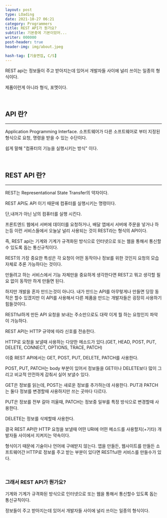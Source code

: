 ```yaml
---
layout: post
type: LOading
date: 2021-10-27 06:21
category: Programmers
title: REST API가 뭔가요?
subtitle: 기본중에 기본이었어...
writer: 000000
post-header: true
header-img: img/about.jpeg

hash-tag: [기술면접, C/S]
---
```


REST api는 정보들이 주고 받아지는데 있어서 개발자들 사이에 널리 쓰이는 일종의 형식이다.

제품이런게 아니라 형식, 포멧이다.

<br>

## API 란?

------

Application Programming Interface. 소프트웨어가 다른 소프트웨어로 부터 지정된 형식으로 요청, 명령을 받을 수 있는 수단이다.

쉽게 말해 "컴퓨터의 기능을 실행시키는 방식" 이다.

<br>

## REST API 란?

------

REST는 Representational State Transfer의 약자이다.

REST API도 API 이기 때문에 컴퓨터를 실행시키는 명령이다.

단,내꺼가 아닌 남의 컴퓨터를 실행 시킨다.

프론트엔드 웹에서 서버에 데이터를 요청하거나, 배달 앱에서 서버에 주문을 넣거나 하는등 이런 서비스들에서 오늘날 널리 사용되는 것이 REST라는 형식의 API이다.

즉, REST api는 기계와 기계가 규격화된 방식으로 인터넷으로 또는 웹을 통해서 통신할수 있도록 돕는 통신규칙이다.

REST의 가장 중요한 특성은 각 요청이 어떤 동작이나 정보를 위한 것인지 요청의 모습 자체로 추론 가능하다는 것이다.

만들려고 하는 서비스에서 기능 자체만을 중요하게 생각한다면 REST고 뭐고 생각할 필요 없이 동작만 하게 만들면 된다.

하지만 개발을 혼자 만드는것이 아니다. 내가 만드는 API를 아무렇게나 만들면 당장 동작은 할수 있겠지만 이 API를 사용해서 다른 제품을 만드는 개발자들은 굉장히 사용하기 힘들것이다.

RESTful하게 만든 API 요청을 보내는 주소만으로도 대략 이게 뭘 하는 요청인지 파악이 가능하다.

REST API는 HTTP 규약에 따라 신호를 전송한다.

HTTP로 요청을 보낼때 사용하는 다양한 메소드가 있다.(GET, HEAD, POST, PUT, DELETE, CONNECT, OPTIONS, TRACE, PATCH)

이중 REST API에서는 GET, POST, PUT, DELETE, PATCH를 사용한다.

POST, PUT,  PATCH는 body 부분이 있어서 정보들을 GET이나 DELETE보다 많이 그리고 비교적 안전하게 감춰서 실어 보낼수 있다.

GET은 정보를 읽는데, POST는 새로운 정보를 추가하는데 사용한다. PUT과 PATCH는 둘다 정보를 변경할때 사용하지만 쓰는 곳마다 다르다.

PUT은 정보를 전부 갈아 끼울때, PATCH는 정보중 일부를 특정 방식으로 변경할때 사용한다.

DELETE는 정보를 삭제할때 사용한다.

결국 REST API란 HTTP 요청을 보낼때 어떤 URI에 어떤 메소드를 사용할지(+기타) 개발자들 사이에서 지켜지는 약속이다.

형식이기 때문에 기술이나 언어에 구애받지 않는다. 앱을 만들든, 웹사이트를 만들든 소프트웨어간 HTTP로 정보를 주고 받는 부분이 있다면 RESTful한 서비스를 만들수가 있다.

<br>

### 그래서 REST API가 뭔가요?

기계와 기계가 규격화된 방식으로 인터넷으로 또는 웹을 통해서 통신할수 있도록 돕는 통신규칙이다.

정보들이 주고 받아지는데 있어서 개발자들 사이에 널리 쓰이는 일종의 형식이다.